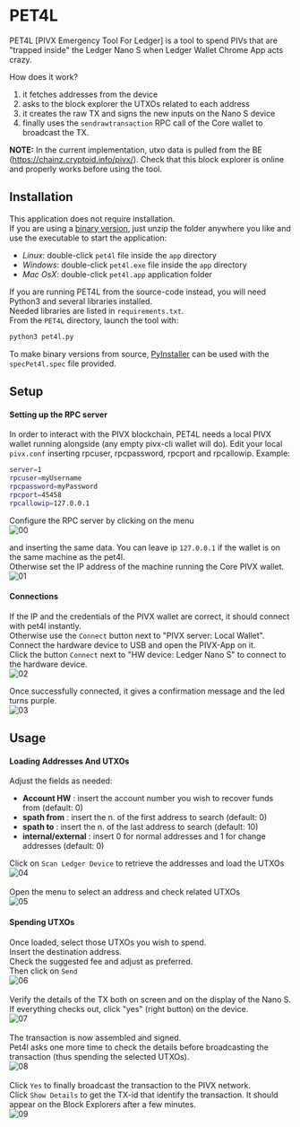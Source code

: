 # PET4L
PET4L [PIVX Emergency Tool For Ledger] is a tool to spend PIVs that are "trapped inside" the Ledger Nano S when Ledger Wallet Chrome App acts crazy.

How does it work?

1) it fetches addresses from the device
2) asks to the block explorer the UTXOs related to each address
3) it creates the raw TX and signs the new inputs on the Nano S device
4) finally uses the `sendrawtransaction` RPC call of the Core wallet to broadcast the TX.


<b>NOTE:</b> In the current implementation, utxo data is pulled from the BE (https://chainz.cryptoid.info/pivx/). Check that this block explorer is online and properly works before using the tool.

## Installation
This application does not require installation.<br>
If you are using a [binary version](https://github.com/PIVX-Project/PET4L/releases), just unzip the folder anywhere you like and use the executable to start the application:
- *Linux*: double-click `pet4l` file inside the `app` directory
- *Windows*: double-click `pet4l.exe` file inside the `app` directory
- *Mac OsX*: double-click `pet4l.app` application folder

If you are running PET4L from the source-code instead, you will need Python3 and several libraries installed.<br>
Needed libraries are listed in `requirements.txt`.<br>
From the `PET4L` directory, launch the tool with:
```bash
python3 pet4l.py
```
To make binary versions from source, [PyInstaller](http://www.pyinstaller.org/) can be used with the `specPet4l.spec` file provided.


## Setup
#### Setting up the RPC server
In order to interact with the PIVX blockchain, PET4L needs a local PIVX wallet running alongside (any empty pivx-cli wallet will do).
Edit your local `pivx.conf` inserting rpcuser, rpcpassword, rpcport and rpcallowip.
Example:
```bash
server=1
rpcuser=myUsername
rpcpassword=myPassword
rpcport=45458
rpcallowip=127.0.0.1
```

Configure the RPC server by clicking on the menu
<br>![00](doc/img/00.png)<br>

and inserting the same data.
You can leave ip `127.0.0.1` if the wallet is on the same machine as the pet4l.<br>
Otherwise set the IP address of the machine running the Core PIVX wallet.
<br>![01](doc/img/01.png)<br>

#### Connections
If the IP and the credentials of the PIVX wallet are correct, it should connect with pet4l instantly.<br>
Otherwise use the `Connect` button next to "PIVX server: Local Wallet".<br>
Connect the hardware device to USB and open the PIVX-App on it.<br>
Click the button `Connect` next to "HW device: Ledger Nano S" to connect to the hardware device.
<br>![02](doc/img/02.png)<br>

Once successfully connected, it gives a confirmation message and the led turns purple.
<br>![03](doc/img/03.png)<br>

## Usage
#### Loading Addresses And UTXOs
Adjust the fields as needed:
- <b>Account HW</b> : insert the account number you wish to recover funds from (default: 0)
- <b>spath from</b> : insert the n. of the first address to search (default: 0)
- <b>spath to</b> : insert the n. of the last address to search (default: 10)
- <b>internal/external</b> : insert 0 for normal addresses and 1 for change addresses (default: 0)


Click on `Scan Ledger Device` to retrieve the addresses and load the UTXOs
<br>![04](doc/img/04.png)<br>
<br>
Open the menu to select an address and check related UTXOs
<br>![05](doc/img/05.png)<br>

#### Spending UTXOs
Once loaded, select those UTXOs you wish to spend.<br>
Insert the destination address.<br>
Check the suggested fee and adjust as preferred.<br>
Then click on `Send`
<br>![06](doc/img/06.png)<br>
<br>
Verify the details of the TX both on screen and on the display of the Nano S.
If everything checks out, click "yes" (right button) on the device.
<br>![07](doc/img/07.png)<br>
<br>
The transaction is now assembled and signed.<br>
Pet4l asks one more time to check the details before broadcasting the transaction (thus spending the selected UTXOs).
<br>![08](doc/img/08.png)<br>
<br>
Click `Yes` to finally broadcast the transaction to the PIVX network.
<br>
Click `Show Details` to get the TX-id that identify the transaction.
It should appear on the Block Explorers after a few minutes.
<br>![09](doc/img/09.png)<br>
